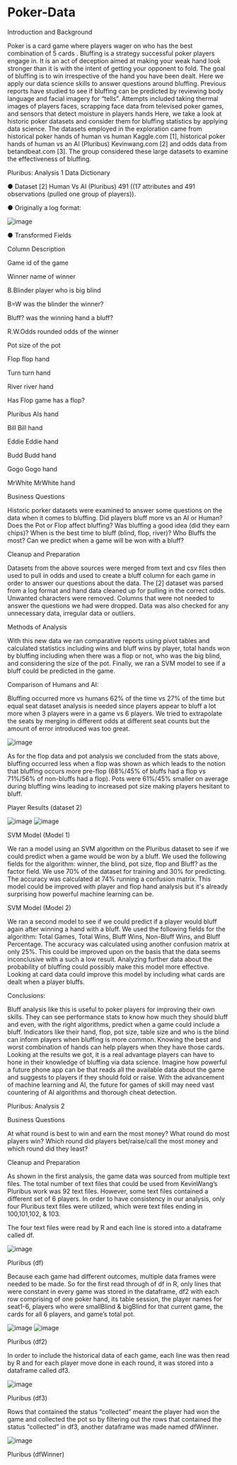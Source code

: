 # Poker-Data
Introduction and Background

Poker is a card game where players wager on who has the best combination of 5 cards . Bluffing is a strategy successful poker players engage in. It is an act of deception aimed at making your weak hand look stronger than it is with the intent of getting your opponent to fold. The goal of bluffing is to win irrespective of the hand you have been dealt. Here we apply our data science skills to answer questions around bluffing. Previous reports have studied to see if bluffing can be predicted by reviewing body language and facial imagery for “tells”. Attempts included taking thermal images of players faces, scrapping face data from televised poker games, and sensors that detect moisture in players hands 
Here, we take a look at historic poker datasets and consider them for bluffing statistics by applying data science. The datasets employed in the exploration came from historical poker hands of human vs human Kaggle.com [1], historical poker hands of human vs an AI (Pluribus) Kevinwang.com [2] and odds data from betandbeat.com [3]. The group considered these large datasets to examine the effectiveness of bluffing.

Pluribus: Analysis 1
Data Dictionary

●	Dataset [2] Human Vs AI (Pluribus) 491 ((17 attributes and 491 observations (pulled one group of players)).

●	Originally a log format:

![image](https://user-images.githubusercontent.com/113401627/216461019-8cd1e350-e771-46a0-8667-588996232f5b.png)

●	Transformed Fields 

Column Description

Game
id of the game

Winner
name of winner

B.Blinder
player who is big blind

B=W
was the blinder the winner?

Bluff?
was the winning hand a bluff?

R.W.Odds
rounded odds of the winner

Pot
size of the pot

Flop
flop hand

Turn
turn hand

River
river hand

Has Flop
game has a flop?

Pluribus
AIs hand

Bill
Bill hand

Eddie
Eddie hand

Budd
Budd hand

Gogo
Gogo hand

MrWhite
MrWhite hand

Business Questions

Historic porker datasets were examined to answer some questions on the data when it comes to bluffing. Did players bluff more vs an AI or Human? Does the Pot or Flop affect bluffing? Was bluffing a good idea (did they earn chips)? When is the best time to bluff (blind, flop, river)? Who Bluffs the most? Can we predict when a game will be won with a bluff? 

Cleanup and Preparation 

Datasets from the above sources were merged from text and csv files then used to pull in odds and used to create a bluff column for each game in order to answer our questions about the data. The [2] dataset was parsed from a log format and hand data cleaned up for pulling in the correct odds. Unwanted characters were removed. Columns that were not needed to answer the questions we had were dropped. Data was also checked for any unnecessary data, irregular data or outliers. 

Methods of Analysis

With this new data we ran comparative reports using pivot tables and calculated statistics including wins and bluff wins by player, total hands won by bluffing including when there was a flop or not, who was the big blind, and considering the size of the pot. Finally, we ran a SVM model to see if a bluff could be predicted in the game.

Comparison of Humans and AI:

Bluffing occurred more vs humans 62% of the time vs 27% of the time but equal seat dataset analysis is needed since players appear to bluff a lot more when 3 players were in a game vs 6 players.  We tried to extrapolate the seats by merging in different odds at different seat counts but the amount of error introduced was too great. 

![image](https://user-images.githubusercontent.com/113401627/216461273-5441b26b-8f7a-4b7f-a463-000663b08e95.png)

As for the flop data and pot analysis we concluded from the stats above, bluffing occurred less when a flop was shown as which leads to the notion that bluffing occurs more pre-flop (68%/45% of bluffs had a flop vs 71%/56% of non-bluffs had a flop). Pots were 61%/45% smaller on average during bluffing wins leading to increased pot size making players hesitant to bluff.

Player Results (dataset 2)

![image](https://user-images.githubusercontent.com/113401627/216461473-68a33833-6089-4844-9433-13cb78461e31.png)
![image](https://user-images.githubusercontent.com/113401627/216461509-346ff916-df72-4f56-b567-3b1485c602da.png)

SVM Model (Model 1)

We ran a model using an SVM algorithm on the Pluribus dataset to see if we could predict when a game would be won by a bluff. We used the following fields for the algorithm: winner, the blind, pot size, flop and Bluff? as the factor field. We use 70% of the dataset for training and 30% for predicting. The accuracy was calculated at 74% running a confusion matrix. This model could be improved with player and flop hand analysis but it's already surprising how powerful machine learning can be.

SVM Model (Model 2)

We ran a second model to see if we could predict if a player would bluff again after winning a hand with a bluff. We used the following fields for the algorithm: Total Games, Total Wins, Bluff Wins, Non-Bluff Wins, and Bluff Percentage. The accuracy was calculated using another confusion matrix at only 25%. This could be improved upon on the basis that the data seems inconclusive with a such a low result. Analyzing further data about the probability of bluffing could possibly make this model more effective. Looking at card data could improve this model by including what cards are dealt when a player bluffs.

Conclusions:

Bluff analysis like this is useful to poker players for improving their own skills. They can see performance stats to know how much they should bluff and even, with the right algorithms, predict when a game could include a bluff. Indicators like their hand, flop, pot size, table size and who is the blind can inform players when bluffing is more common. Knowing the best and worst combination of hands can help players when they have those cards. Looking at the results we got, it is a real advantage players can have to hone in their knowledge of bluffing via data science. Imagine how powerful a future phone app can be that reads all the available data about the game and suggests to players if they should fold or raise. With the advancement of machine learning and AI, the future for games of skill may need vast countering of AI algorithms and thorough cheat detection. 

Pluribus: Analysis 2

Business Questions

At what round is best to win and earn the most money? What round do most players win? Which round did players bet/raise/call the most money and which round did they least?

Cleanup and Preparation 

As shown in the first analysis, the game data was sourced from multiple text files. The total number of text files that could be used from KevinWang’s Pluribus work was 92 text files. However, some text files contained a different set of 6 players. In order to have consistency in our analysis, only four Pluribus text files were utilized, which were text files ending in 100,101,102, & 103.

The four text files were read by R and each line is stored into a dataframe called df. 

![image](https://user-images.githubusercontent.com/113401627/216461614-0b8d2555-ccb6-4a56-832a-1f72ed6024dc.png)

Pluribus (df)

Because each game had different outcomes, multiple data frames were needed to be made. So for the first read through of df in R, only lines that were constant in every game was stored in the dataframe, df2 with each row comprising of one poker hand, its table session, the player names for seat1-6, players who were smallBlind & bigBlind for that current game, the cards for all 6 players, and game’s total pot.
 
![image](https://user-images.githubusercontent.com/113401627/216461703-105f5637-149c-404e-9933-41d8b7e9dcc4.png)
![image](https://user-images.githubusercontent.com/113401627/216461715-ecc2d13d-89a0-486c-b96e-2012e0ab7ad7.png)

Pluribus (df2)

In order to include the historical data of each game, each line was then read by R and for each player move done in each round, it was stored into a dataframe called df3. 

![image](https://user-images.githubusercontent.com/113401627/216461826-c67751fe-22ba-468f-92b3-5fe09bc70e34.png)

Pluribus (df3)

Rows that contained the status “collected” meant the player had won the game and collected the pot so by filtering out the rows that contained the status “collected” in df3, another dataframe was made named dfWinner.

![image](https://user-images.githubusercontent.com/113401627/216461882-aef346e4-ec12-49fc-8b80-8dd79238476f.png)

Pluribus (dfWinner)



